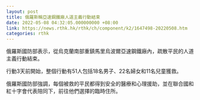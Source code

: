 ```yaml
---
layout: post
title: 俄羅斯稱亞速鋼鐵廠人道主義行動結束
date: 2022-05-08 04:32:05.000000000 +08:00
link: https://news.rthk.hk/rthk/ch/component/k2/1647498-20220508.htm
categories: rthk
---
```


俄羅斯國防部表示，從烏克蘭南部重鎮馬里烏波爾亞速鋼鐵廠內，疏散平民的人道主義行動結束。

行動3天前開始，整個行動有51人包括18名男子、22名婦女和11名兒童獲救。

俄羅斯國防部強調，每個被救的平民都得到安全的醫療和心理援助，並在聯合國和紅十字會代表陪同下，前往他們選擇的臨時住所。
